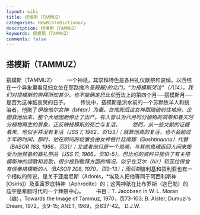 ```yaml
---
layout: wiki
title: 搭模斯（TAMMUZ）
categories: NewBibleDictionary
description: 搭模斯（TAMMUZ）
keywords: 搭模斯（TAMMUZ）
comments: false
---
```


## 搭模斯（TAMMUZ）



搭模斯（TAMMUZ）
　　一个神祇，其崇拜特色是各种礼仪献祭和哀悼。以西结在一个异象里看见妇女坐在耶路撒冷*圣殿殿}的北门，“为搭模斯哭泣”（八14）。我们对搭模斯的崇拜所知甚少，也不能确定巴比伦*历法上的第四个月──搭模斯月──是否为这神祇哀哭的日子。
　　传说中，搭模斯是洪水前的一个苏默牧羊人和统治者，他聚了*伊施他尔女神（Ishtar）为妻。在他死后这女神跟随他前往地府，企图救他出来，整个大地因而停止了出产。有人曾认为六月时分植物的凋零和春天时分植物再生的景象，正反映搭模斯的死亡与复活。
　　然而，从一些文献的证据看来，他似乎并没有复活（JSS
7, 1962，页153）；就算他真的复活，也不会超过半年的时间，那时，他在阴间的位置会由女神格什廷南娜（Geshtinanna）代替（BASOR
183, 1966，页31）；又或者他只是一个鬼魂，与其他鬼魂返回人间来接受为他预备的葬礼祭品（JSS
11, 1966，页10-5）。巴比伦的资料只提供了有关搭模斯神的颂歌和哀歌，很少提到敬拜方面的情况。似乎在艾尔（Air）和亚拉得曾有信奉搭模斯的人（BASOR
208, 1970，页9-13）；而后期*腓利基和叙利亚也有一个相似的传说，是关于亚度尼斯（Adonis，*埃及人把他等同于阿西利斯神 [Osiris]）及亚富罗底特神（Aphrodite）的；这两神祇在比布罗斯（迦巴勒）的庙宇是希腊时代的一个拜祭中心。
　　书目：T. Jacobsen in W. L. Moran （编），Towards the Image of Tammuz, 1970，页73-103; B. Alster, Dumuzi's Dream, 1972，页9-15; ANET, 1969，页637-42。
D.J.W.




